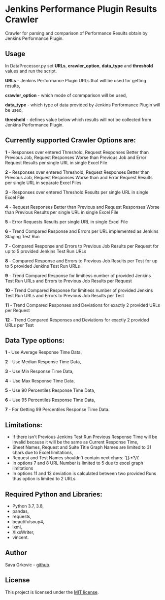 # Jenkins Performance Plugin Results Crawler

Crawler for parsing and comparison of Performance Results obtain by Jenkins Performance Plugin.

## Usage

In DataProcessor.py set **URLs**, **crawler_option**, **data_type** and **threshold** values and run the script. 

**URLs** - Jenkins Performance Plugin URLs that will be used for getting results,

**crawler_option** - which mode of commparison will be used,

**data_type** - which type of data provided by Jenkins Performance Plugin will be used,

**threshold** - defines value below which results will not be collected from Jenkins Performance Plugin.

## Currently supported Crawler Options are:
        
 **1** - Responses over entered Threshold, Request Responses Better than Previous Job, 
            Request Responses Worse than Previous Job and Error Request Results per single URL in single Excel File
                
 **2** - Responses over entered Threshold, Request Responses Better than Previous Job, 
            Request Responses Worse than and Error Request Results per single URL in separate Excel Files
                
 **3** - Responses over entered Threshold Results per single URL 
            in single Excel File
            
 **4** - Request Responses Better than Previous and Request Responses Worse than Previous Results
            per single URL in single Excel File
            
 **5** - Error Requests Results per single URL in single Excel File
            
 **6** - Trend Compared Response and Errors per URL implemented as Jenkins Staging Test Run 
            
 **7** - Compared Response and Errors to Previous Job Results per Request 
            for up to 5 provided Jenkins Test Run URLs
        
 **8** - Compared Response and Errors to Previous Job Results per Test 
            for up to 5 provided Jenkins Test Run URLs
        
 **9** - Trend Compared Response for limitless number of provided Jenkins Test Run URLs 
            and Errors to Previous Job Results per Request
        
 **10** - Trend Compared Response for limitless number of provided Jenkins Test Run URLs 
            and Errors to Previous Job Results per Test
        
 **11** - Trend Compared Responses and Deviations for exactly 2 provided URLs per Request
        
 **12** - Trend Compared Responses and Deviations for exactly 2 provided URLs per Test
        
        
## Data Type options:
        
 **1** - Use Average Response Time Data,
        
 **2** - Use Median Response Time Data,
        
 **3** - Use Min Response Time Data,
        
 **4** - Use Max Response Time Data,
        
 **5** - Use 90 Percentiles Response Time Data,
        
 **6** - Use 95 Percentiles Response Time Data,
        
 **7** - For Getting 99 Percentiles Response Time Data.
        
## Limitations:
   
*  If there isn't Previous Jenkins Test Run Previous Response Time will be invalid because it will be the same as Current Response Time,
*  Sheet Names, Request and Suite Title Graph Names are limited to 31 chars due to Excel limitations,
*  Request and Test Names shouldn't contain next chars: '[]:*?/\\'
*  In options 7 and 8 URL Number is limited to 5 due to excel graph limitations
*  In options 11 and 12 deviation is calculated between two provided Runs thus option is limited to 2 URLs
        
## Required Python and Libraries:
   
* Python 3.7, 3.8,
* pandas,
* requests,
* beautifulsoup4,
* lxml,
* XlxsWriter,
* vincent.
        
## Author

Sava Grkovic - [github](https://github.com/savagrk).

## License

This project is licensed under the [MIT license](/LICENSE).

